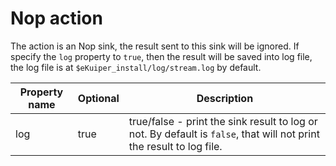# Nop action

The action is an Nop sink, the result sent to this sink will be ignored. If specify the `log` property to `true`, then the result will be saved into log file, the log file is at `$eKuiper_install/log/stream.log` by default.

| Property name | Optional | Description                                                                                                          |
|---------------|----------|----------------------------------------------------------------------------------------------------------------------|
| log           | true     | true/false - print the sink result to log or not. By default is `false`, that will not print the result to log file. |


